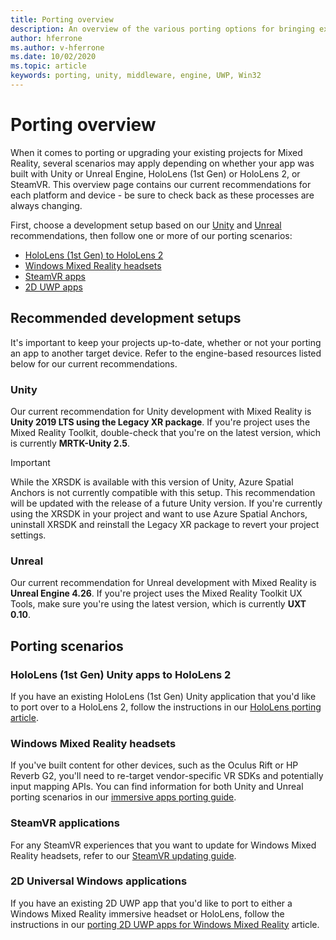 ```yaml
---
title: Porting overview
description: An overview of the various porting options for bringing existing applications to Mixed Reality.
author: hferrone
ms.author: v-hferrone
ms.date: 10/02/2020
ms.topic: article
keywords: porting, unity, middleware, engine, UWP, Win32
---
```



# Porting overview

When it comes to porting or upgrading your existing projects for Mixed Reality, several scenarios may apply depending on whether your app was built with Unity or Unreal Engine, HoloLens (1st Gen) or HoloLens 2, or SteamVR. This overview page contains our current recommendations for each platform and device - be sure to check back as these processes are always changing.

First, choose a development setup based on our [Unity](#unity) and [Unreal](#unreal) recommendations, then follow one or more of our porting scenarios:

- [HoloLens (1st Gen) to HoloLens 2](#hololens-1st-gen-unity-apps-to-hololens-2)
- [Windows Mixed Reality headsets](#windows-mixed-reality-headsets)
- [SteamVR apps](#steamvr-applications)
- [2D UWP apps](#2d-universal-windows-applications)

## Recommended development setups

It's important to keep your projects up-to-date, whether or not your porting an app to another target device. Refer to the engine-based resources listed below for our current recommendations.

### Unity

Our current recommendation for Unity development with Mixed Reality is **Unity 2019 LTS using the Legacy XR package**. If you're project uses the Mixed Reality Toolkit, double-check that you're on the latest version, which is currently **MRTK-Unity 2.5**.

> [!IMPORTANT]
> While the XRSDK is available with this version of Unity, Azure Spatial Anchors is not currently compatible with this setup. This recommendation will be updated with the release of a future Unity version. If you're currently using the XRSDK in your project and want to use Azure Spatial Anchors, uninstall XRSDK and reinstall the Legacy XR package to revert your project settings.

### Unreal 

Our current recommendation for Unreal development with Mixed Reality is **Unreal Engine 4.26**. If you're project uses the Mixed Reality Toolkit UX Tools, make sure you're using the latest version, which is currently **UXT 0.10**.

## Porting scenarios

### HoloLens (1st Gen) Unity apps to HoloLens 2

If you have an existing HoloLens (1st Gen) Unity application that you'd like to port over to a HoloLens 2, follow the instructions in our [HoloLens porting article](../unity/mrtk-porting-guide.md).

### Windows Mixed Reality headsets

If you've built content for other devices, such as the Oculus Rift or HP Reverb G2, you'll need to re-target vendor-specific VR SDKs and potentially input mapping APIs. You can find information for both Unity and Unreal porting scenarios in our [immersive apps porting guide](porting-guides.md).

### SteamVR applications

For any SteamVR experiences that you want to update for Windows Mixed Reality headsets, refer to our [SteamVR updating guide](updating-your-steamvr-application-for-windows-mixed-reality.md).

### 2D Universal Windows applications

If you have an existing 2D UWP app that you'd like to port to either a Windows Mixed Reality immersive headset or HoloLens, follow the instructions in our [porting 2D UWP apps for Windows Mixed Reality](building-2d-apps.md) article.

